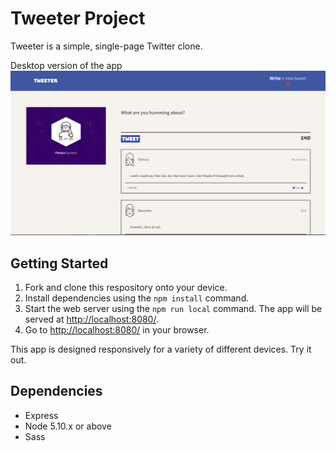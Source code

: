 # Tweeter Project

Tweeter is a simple, single-page Twitter clone.

Desktop version of the app
![App Example](/sampleImages/client.png) 

## Getting Started

1. Fork and clone this respository onto your device.
3. Install dependencies using the `npm install` command.
3. Start the web server using the `npm run local` command. The app will be served at <http://localhost:8080/>.
4. Go to <http://localhost:8080/> in your browser.

This app is designed responsively for a variety of different devices. Try it out.

## Dependencies

- Express
- Node 5.10.x or above
- Sass

